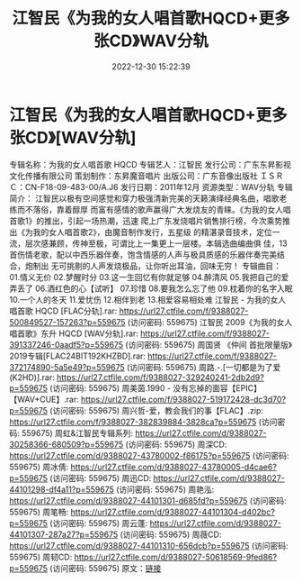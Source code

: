 ﻿---
title: 江智民《为我的女人唱首歌HQCD+更多张CD》WAV分轨
date: 2022-12-30 15:22:39
categories: WAV车载音乐、镜像
tags: 华语中文
---
# 江智民《为我的女人唱首歌HQCD+更多张CD》[WAV分轨]

专辑名称：为我的女人唱首歌 HQCD
专辑艺人：江智民
发行公司：广东东昇影视文化传播有限公司
策划制作：东昇魔音唱片
出版公司：广东音像出版社
ＩＳＲＣ：CN-F18-09-483-00/A.J6
发行日期：2011年12月
资源类型：WAV分轨
专辑简介：
江智民以极有空间感觉和穿力极强清新完美的天籁演绎经典名曲，唱歌老练而不落俗，靠着醇厚
而富有感情的歌声赢得广大发烧友的青睐。《为我的女人唱首歌1》的推出，引起一场热潮，迅速
爬上广东发烧唱片销售排行榜，今次乘势推出《为我的女人唱首歌2》，由魔音制作发行，五星级
的精湛录音技术，定位一流，层次感兼顾，传神至极，可谓比上一集更上一层楼。本辑选曲编曲俱
佳，13首伤情老歌，配以中西乐器伴奏，饱含情感的人声与极具质感的乐器伴奏完美结合，炮制出
无可挑剔的人声发烧极品，让你听出耳油，回味无穷！
专辑曲目：
01.情义无价
02.梦醒时分
03.这一生回忆有你就足够
04.醉清风
05.我把自己的爱弄丢了
06.酒红色的心【试听】
07.珍惜
08.要我怎么忘了他
09.枕着你的名字入眠
10.一个人的冬天
11.爱忧伤
12.相伴到老
13.相爱容易相处难
江智民 - 为我的女人唱首歌 HQCD [FLAC分轨].rar: https://url27.ctfile.com/f/9388027-500849527-157263?p=559675
(访问密码: 559675)
江智民 2009《为我的女人唱首歌》东升 HQCD [WAV分轨].rar: https://url27.ctfile.com/f/9388027-391337246-0aadf5?p=559675
(访问密码: 559675)
周国贤 《仲间 首批限量版》2019专辑[FLAC24BIT192KHZBD].rar: https://url27.ctfile.com/f/9388027-372174890-5a5e49?p=559675
(访问密码: 559675)
周路.-.[一切都是为了爱(K2HD)].rar: https://url27.ctfile.com/f/9388027-329240241-2db2d9?p=559675
(访问密码: 559675)
周美茵.1990 - 没有忘掉的面容【EPIC】【WAV+CUE】.rar: https://url27.ctfile.com/f/9388027-519172428-dc3d70?p=559675
(访问密码: 559675)
周兴哲-爱，教会我们的事【FLAC】.zip: https://url27.ctfile.com/f/9388027-382839884-3828ca?p=559675
(访问密码: 559675)
周虹&江智民专辑系列: https://url27.ctfile.com/d/9388027-30258366-680509?p=559675
(访问密码: 559675)
周深CD: https://url27.ctfile.com/d/9388027-43780002-f86175?p=559675
(访问密码: 559675)
周冰倩: https://url27.ctfile.com/d/9388027-43780005-d4cae6?p=559675
(访问密码: 559675)
周迅CD: https://url27.ctfile.com/d/9388027-44101298-df4a11?p=559675
(访问密码: 559675)
周艳泓: https://url27.ctfile.com/d/9388027-44101301-d685fd?p=559675
(访问密码: 559675)
周笔畅: https://url27.ctfile.com/d/9388027-44101304-d402bc?p=559675
(访问密码: 559675)
周云蓬: https://url27.ctfile.com/d/9388027-44101307-287a27?p=559675
(访问密码: 559675)
周薇CD: https://url27.ctfile.com/d/9388027-44101310-656dcb?p=559675
(访问密码: 559675)
周韧CD: https://url27.ctfile.com/d/9388027-50618569-9fed86?p=559675
(访问密码: 559675)
原文：[链接](https://blog.sina.com.cn/s/blog_1647c7e76010310mi.html)